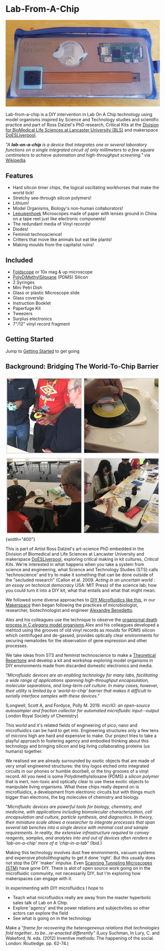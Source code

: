 
# Lab-From-A-Chip

![Kit Component Net](images/package_front_small.jpg)

Lab-from-a-chip is a DIY intervention in Lab On A Chip
technology using model organisms inspired by Science and Technology
studies and scientific practice and part of Ross Dalziel's PhD research, Critical Kits at the [Division for BioMedical Life Sciences at Lancaster University (BLS)](https://www.lancaster.ac.uk/biomedical-and-life-sciences/) and makerspace [DoESLiverpool](https://www.lancaster.ac.uk/biomedical-and-life-sciences).

*\"A* ***lab-on-a-chip*** *is a device that integrates one or several
laboratory functions on a single integrated circuit of only millimeters
to a few square centimeters to achieve automation and high-throughput
screening.\"* via
[Wikipedia](https://en.wikipedia.org/wiki/Lab-on-a-chip)

## Features

-   Hard silicon timer chips, the logical oscillating workhorses that
    make the world tick!
-   Stretchy see-through silicon polymers!
-   Lithium!
-   Model Organisms, Biology's non-human collaborators!
-   [Leeuwenhoek](https://en.wikipedia.org/wiki/Antonie_van_Leeuwenhoek)
    Microscopes made of paper with lenses ground in China on a tape reel
    just like electronic components!
-   The redundant media of Vinyl records!
-   Diodes!
-   Feminist technoscience!
-   Critters that move like animals but eat like plants!
-   Making moulds from the capitalist ruins!

## Included

 * [Foldscope](https://www.foldscope.com/) or 10x mag & up microscope
 * [PolyDiMethylSiloxane](https://en.wikipedia.org/wiki/Polydimethylsiloxane) (PDMS) Silicon
 * 2 Syringes
 * Mini Petri Dish
 * Glass or plastic Microscope slide
 * Glass coverslip
 * Instruction Booklet
 * Paperfuge Kit
 * Tweezers
 * Surplus electronics
 * 7"/12" vinyl record fragment

## Getting Started

Jump to [Getting Started](GettingStarted.md) to get going

## Background: Bridging The World-To-Chip Barrier

![Workshop at Liverpool John Moores University with Dr Rod Dillon, 2019](images/workshopmontage.jpg){width="400"}

This is part of Artist Ross Dalziel's art-science PhD embedded in the Division of Biomedical and Life Sciences at Lancaster University and makerspace [DoESLiverpool](https://doesliverpool.com), exploring critical making in kit cultures, *Critical Kits*. We're interested in what happens when you take a system from science and engineering, what Science and Technology Studies (STS) calls 'technoscience' and try to make it something that can be done outside of the "secluded research" (Callon et al. 2009. *Acting in an uncertain world : an essay on technical democracy* USA: MIT Press) of the science lab; how you could turn it into a DIY kit, what that entails and what that might mean.
  
We followed some diverse approaches to [DIY Microfluidics like this](http://fab.cba.mit.edu/classes/S62.12/people/tsai.liz/index.html), in our [Makerspace](https://github.com/DoESLiverpool/Wearables/wiki/Bio-Blog-2019#algae-microfluidics-doesliverpool) then began following the practices of microbiologist, researcher, biotechnologist and engineer [Alexandre Benedetto](https://www.lancaster.ac.uk/health-and-medicine/about-us/people/alexandre-benedetto).

Alex and his colleagues use the technique to observe the [organismal death process in *C elegans* model organisms](https://linkinghub.elsevier.com/retrieve/pii/S2211124718302316).Alex and his colleagues developed a mehtod using the grooves of old vinyl records as moulds for PDMS silicon which centrifuged and de-gassed, provides optically clear environments for securing nematodes for the observation of gene expression and other processes.
 
We take ideas from STS and feminist technoscience to make a [Theoretical Repertoire](TheoreticalRepertoire.md) and develop a kit and workshop exploring model organisms in DIY environments made from discarded domestic electronics and media.

*"Microfluidic devices are an enabling technology for many labs,
facilitating a wide range of applications spanning high-throughput
encapsulation, molecular separations, and long-term cell culture. In
many cases, however, their utility is limited by a 'world-to-chip'
barrier that makes it difficult to serially interface samples with these
devices."*

(Longwell, Scott A, and Fordyce, Polly M. 2019. *micrIO: an open-source
autosampler and fraction collector for automated microfluidic
input--output* London Royal Society of Chemistry)

This world and it's related fields of engineering of pico, nano and microfluidics can be hard to get into. Engineering structures only a few tens of microns high are hard and expensive to make. Our project tries to take a playful approach to fostering agency and embodied thinking about this technology and bringing silicon and big living collaborating proteins (us humans) together.
 
We realised we are already surrounded by exotic objects that are made of very small engineered structures: the tiny logos etched onto integrated circuits in our phones or humble doorbell, or the tiny grooves of a vinyl record. All you need is some Polydimethylsiloxane (PDMS) a *silicon polymer* that is inert, non-toxic and optically clear to use these exotic objects to manipulate living organisms. What these chips really depend on is microfluidics, a development from electronic circuits but with things much bigger than electrons, the big molecules of chemistry and biology.
  
*"Microfluidic devices are powerful tools for biology, chemistry, and
medicine, with applications including biomolecular characterization,
cell encapsulation and culture, particle synthesis, and diagnostics. In
theory, their miniature scale allows a researcher to integrate processes
that span several lab benches into a single device with minimal cost and
sample requirements. In reality, the extensive infrastructure required
to convey reagents, samples, and analytes into and out of devices often
renders a 'lab-on-a-chip' more of a 'chip-in-a-lab"* (Ibid.)

Making this technology involves dust free environments, vacuum systems and expensive photolithography to get it done 'right'. But this usually does not stop the DIY 'maker' impulse. Even [Scanning Tunneling Microscopes (STM)](http://dberard.com/home-buit-stm) have gone DIY.  There is alot of open source work going on in the microfluidic community, not necessarily DIY, but I'm exploring how makerspaces can engage with it.

In experimenting with DIY microfluidics I hope to

-   Teach what microfluidics really are away from the master hyperbolic
    sales talk of Lab on A Chip.
-   Explore 'agency' and the power relations and subjectivities so other
    actors can explore the field
-   See what is going on in the technology

Make a *"frame for recovering the heterogeneous relations that technologies fold together...to be...re-enacted differently"* (Lucy Suchman, In Lury, C. and Wakeford, N. eds. (2012) Inventive methods: The happening of the social. London: Routledge. pp. 62-74.)


